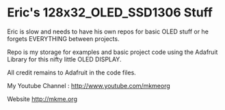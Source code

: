 # Eric's 128x32_OLED_SSD1306 Stuff

Eric is slow and needs to have his own repos for basic OLED stuff or he forgets EVERYTHING between projects.

Repo is my storage for examples and basic project code using the Adafruit Library for this nifty little OLED DISPLAY.

All credit remains to Adafruit in the code files.  

My Youtube Channel : http://www.youtube.com/mkmeorg

Website http://mkme.org